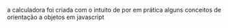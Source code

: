 a calculadora foi criada com o intuito de por em prática alguns conceitos de orientação a objetos em javascript
